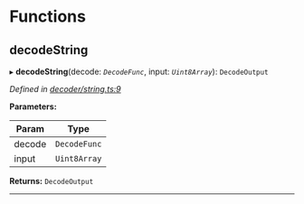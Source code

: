 

# Functions

<a id="decodestring"></a>

##  decodeString

▸ **decodeString**(decode: *`DecodeFunc`*, input: *`Uint8Array`*): `DecodeOutput`

*Defined in [decoder/string.ts:9](https://github.com/polkadot-js/common/blob/dc07e26/packages/util-rlp/src/decoder/string.ts#L9)*

**Parameters:**

| Param | Type |
| ------ | ------ |
| decode | `DecodeFunc` |
| input | `Uint8Array` |

**Returns:** `DecodeOutput`

___


